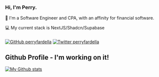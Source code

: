 ### Hi, I'm Perry.

:construction_worker: I'm a Software Engineer and CPA, with an affinity for financial software.

:computer: My current stack is NextJS/Shadcn/Supabase

###

[![GitHub perryfardella](https://img.shields.io/github/followers/perryfardella?label=follow&style=social)](https://github.com/perryfardella)
[![Twitter perryfardella](https://img.shields.io/badge/follow-perryfardella-1DA1F2?logo=x&style=social)](https://twitter.com/perryfardella)

## Github Profile - I'm working on it!

[![My Github stats](https://github-readme-stats.vercel.app/api?username=perryfardella&show_icons=true&theme=transparent&count_private=true&include_all_commits=true)](https://github.com/perryfardella/)
